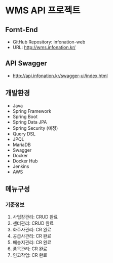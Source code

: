 # WMS API 프로젝트

## Fornt-End
- GitHub Repository: infonation-web
- URL: http://wms.infonation.kr/

## API Swagger
- http://api.infonation.kr/swagger-ui/index.html

## 개발환경
- Java
- Spring Framework
- Spring Boot
- Spring Data JPA
- Spring Security (예정)
- Query DSL
- JPQL
- MariaDB
- Swagger
- Docker 
- Docker Hub 
- Jenkins 
- AWS 

## 메뉴구성
### 기준정보
 1) 사업장관리: CRUD 완료
 2) 센터관리: CRUD 완료
 3) 화주사관리: CR 완료
 4) 공급사관리: CR 완료
 5) 배송지관리: CR 완료
 4) 품목관리: CR 완료
 5) 인고작업: CR 완료

